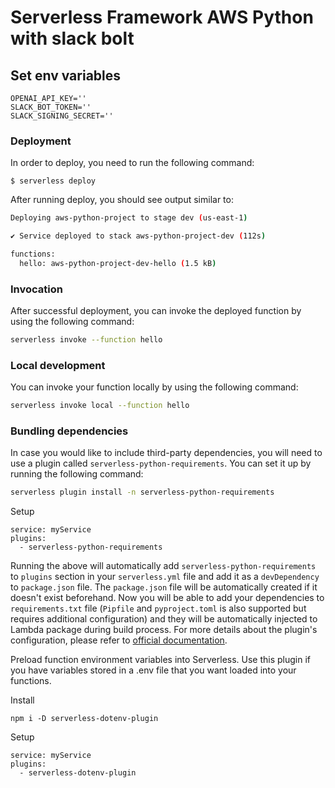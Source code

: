 # Serverless Framework AWS Python with slack bolt


## Set env variables
```.env
OPENAI_API_KEY=''
SLACK_BOT_TOKEN=''
SLACK_SIGNING_SECRET=''
```

### Deployment

In order to deploy, you need to run the following command:

```
$ serverless deploy
```

After running deploy, you should see output similar to:

```bash
Deploying aws-python-project to stage dev (us-east-1)

✔ Service deployed to stack aws-python-project-dev (112s)

functions:
  hello: aws-python-project-dev-hello (1.5 kB)
```

### Invocation

After successful deployment, you can invoke the deployed function by using the following command:

```bash
serverless invoke --function hello
```

### Local development

You can invoke your function locally by using the following command:

```bash
serverless invoke local --function hello
```

### Bundling dependencies

In case you would like to include third-party dependencies, you will need to use a plugin called `serverless-python-requirements`. You can set it up by running the following command:

```bash
serverless plugin install -n serverless-python-requirements
```

Setup
```
service: myService
plugins:
  - serverless-python-requirements
```

Running the above will automatically add `serverless-python-requirements` to `plugins` section in your `serverless.yml` file and add it as a `devDependency` to `package.json` file. The `package.json` file will be automatically created if it doesn't exist beforehand. Now you will be able to add your dependencies to `requirements.txt` file (`Pipfile` and `pyproject.toml` is also supported but requires additional configuration) and they will be automatically injected to Lambda package during build process. For more details about the plugin's configuration, please refer to [official documentation](https://github.com/UnitedIncome/serverless-python-requirements).

Preload function environment variables into Serverless. Use this plugin if you have variables stored in a .env file that you want loaded into your functions.

Install
```
npm i -D serverless-dotenv-plugin
```

Setup
```
service: myService
plugins:
  - serverless-dotenv-plugin
```
